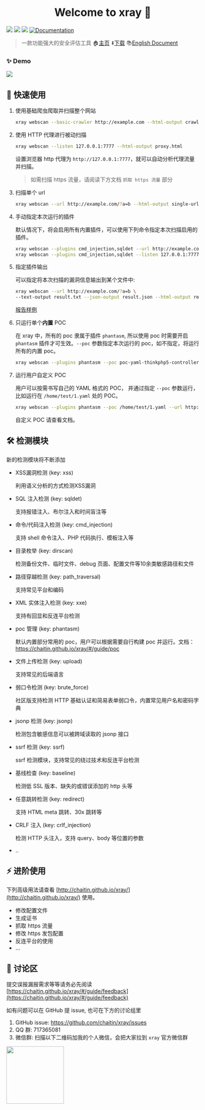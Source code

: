 <h1 align="center">Welcome to xray 👋</h1>
<p>
  <img src="https://img.shields.io/github/release/chaitin/xray.svg" />
  <img src="https://img.shields.io/github/release-date/chaitin/xray.svg?color=blue&label=update" />
  <img src="https://img.shields.io/badge/go report-A+-brightgreen.svg" />
  <a href="https://chaitin.github.io/xray/#/">
    <img alt="Documentation" src="https://img.shields.io/badge/documentation-yes-brightgreen.svg" target="_blank" />
  </a>
</p>

> 一款功能强大的安全评估工具  🏠[主页](https://chaitin.github.io/xray/#/)  ⬇️[下载](https://github.com/chaitin/xray/releases) 📚[English Document](https://github.com/chaitin/xray/tree/master/docs/en-us/generic)

### ✨ Demo

![](https://chaitin.github.io/xray/assets/term.svg)

## 🚀 快速使用

1. 使用基础爬虫爬取并扫描整个网站
    
    ```bash
    xray webscan --basic-crawler http://example.com --html-output crawler.html
    ```

1. 使用 HTTP 代理进行被动扫描
    
    ```bash
    xray webscan --listen 127.0.0.1:7777 --html-output proxy.html
    ```
   设置浏览器 http 代理为 `http://127.0.0.1:7777`，就可以自动分析代理流量并扫描。
   
   >如需扫描 https 流量，请阅读下方文档 `抓取 https 流量` 部分

1. 扫描单个 url
    
    ```bash
    xray webscan --url http://example.com/?a=b --html-output single-url.html
    ```

1. 手动指定本次运行的插件
   
   默认情况下，将会启用所有内置插件，可以使用下列命令指定本次扫描启用的插件。
   
   ```bash
   xray webscan --plugins cmd_injection,sqldet --url http://example.com
   xray webscan --plugins cmd_injection,sqldet --listen 127.0.0.1:7777
   ```
      
1. 指定插件输出

    可以指定将本次扫描的漏洞信息输出到某个文件中:
    
    ```bash
    xray webscan --url http://example.com/?a=b \
    --text-output result.txt --json-output result.json --html-output report.html
    ```
    
    [报告样例](https://chaitin.github.io/xray/assets/report_example.html)

1. 只运行单个**内置** POC

    在 xray 中，所有的 poc 隶属于插件 `phantasm`, 所以使用 poc 时需要开启 `phantasm` 插件才可生效。`--poc` 参数指定本次运行的 poc，如不指定，将运行所有的内置 poc。

    ```bash
    xray webscan --plugins phantasm --poc poc-yaml-thinkphp5-controller-rce --url http://example.com/
    ```
1. 运行用户自定义 POC

    用户可以按需书写自己的 YAML 格式的 POC， 并通过指定 `--poc` 参数运行，比如运行在 `/home/test/1.yaml` 处的 POC。

    ```bash
    xray webscan --plugins phantasm --poc /home/test/1.yaml --url http://example.com/
    ```
    自定义 POC 请查看文档。
  

## 🛠 检测模块

新的检测模块将不断添加

 - XSS漏洞检测 (key: xss)

   利用语义分析的方式检测XSS漏洞

 - SQL 注入检测 (key: sqldet)

   支持报错注入、布尔注入和时间盲注等

 - 命令/代码注入检测 (key: cmd_injection)

   支持 shell 命令注入、PHP 代码执行、模板注入等

 - 目录枚举 (key: dirscan)

   检测备份文件、临时文件、debug 页面、配置文件等10余类敏感路径和文件

 - 路径穿越检测 (key: path_traversal)

   支持常见平台和编码

 - XML 实体注入检测 (key: xxe)

   支持有回显和反连平台检测

 - poc 管理 (key: phantasm)

   默认内置部分常用的 poc，用户可以根据需要自行构建 poc 并运行。文档：https://chaitin.github.io/xray/#/guide/poc

 - 文件上传检测 (key: upload)

   支持常见的后端语言

 - 弱口令检测 (key: brute_force)

   社区版支持检测 HTTP 基础认证和简易表单弱口令，内置常见用户名和密码字典

 - jsonp 检测 (key: jsonp)

   检测包含敏感信息可以被跨域读取的 jsonp 接口

 - ssrf 检测 (key: ssrf)

   ssrf 检测模块，支持常见的绕过技术和反连平台检测

 - 基线检查 (key: baseline)

   检测低 SSL 版本、缺失的或错误添加的 http 头等

 - 任意跳转检测 (key: redirect)

   支持 HTML meta 跳转、30x 跳转等

 - CRLF 注入 (key: crlf_injection)

   检测 HTTP 头注入，支持 query、body 等位置的参数

 - ..


## ⚡️ 进阶使用

下列高级用法请查看 [http://chaitin.github.io/xray/](http://chaitin.github.io/xray/) 使用。

 - 修改配置文件
 - 生成证书
 - 抓取 https 流量
 - 修改 https 发包配置
 - 反连平台的使用
 - ...


## 📝 讨论区

提交误报漏报需求等等请务必先阅读 [https://chaitin.github.io/xray/#/guide/feedback](https://chaitin.github.io/xray/#/guide/feedback)

如有问题可以在 GitHub 提 issue, 也可在下方的讨论组里

1. GitHub issue: https://github.com/chaitin/xray/issues
1. QQ 群: 717365081
1. 微信群: 扫描以下二维码加我的个人微信，会把大家拉到 `xray` 官方微信群    

<img src="https://chaitin.github.io/xray/assets/wechat.jpg" height="150px">


